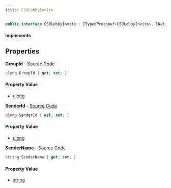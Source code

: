 ```yaml
---
title: CSOLobbyInvite
---
```


```csharp
public interface CSOLobbyInvite : ITypedProtobuf<CSOLobbyInvite>, INativeHandle
```

#### Implements

## Properties

**GroupId** - [Source Code](https://github.com/swiftly-solution/swiftlys2/blob/main/managed/src/SwiftlyS2.Generated/Protobufs/Interfaces/CSOLobbyInvite.cs#L13)

```csharp
ulong GroupId { get; set; }
```

#### Property Value

- [ulong](https://learn.microsoft.com/dotnet/api/system.uint64)

**SenderId** - [Source Code](https://github.com/swiftly-solution/swiftlys2/blob/main/managed/src/SwiftlyS2.Generated/Protobufs/Interfaces/CSOLobbyInvite.cs#L16)

```csharp
ulong SenderId { get; set; }
```

#### Property Value

- [ulong](https://learn.microsoft.com/dotnet/api/system.uint64)

**SenderName** - [Source Code](https://github.com/swiftly-solution/swiftlys2/blob/main/managed/src/SwiftlyS2.Generated/Protobufs/Interfaces/CSOLobbyInvite.cs#L19)

```csharp
string SenderName { get; set; }
```

#### Property Value

- [string](https://learn.microsoft.com/dotnet/api/system.string)

